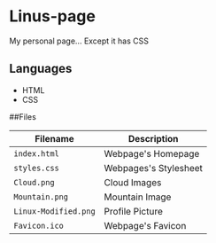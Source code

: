 # Linus-page

My personal page... Except it has CSS

## Languages
* HTML
* CSS

##Files

| Filename | Description |
| -------- | ----------- |
| `index.html` | Webpage's Homepage |
| `styles.css` | Webpages's Stylesheet |
| `Cloud.png` | Cloud Images |
| `Mountain.png` | Mountain Image |
| `Linux-Modified.png` | Profile Picture |
| `Favicon.ico` | Webpage's Favicon |
